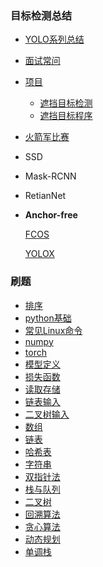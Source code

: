 ### 目标检测总结

* [YOLO系列总结](./YOLO系列.md)

* [面试常问](./目标检测常见问题.md)

* [项目](./项目_雷达和光学空天遮挡目标识别.md)

  * [遮挡目标检测](./遮挡目标检测.md)
  * [遮挡目标程序](./遮挡程序.md)

* [火箭军比赛](./火箭军比赛.md)

* SSD

* Mask-RCNN

* RetianNet

* **Anchor-free**

  [FCOS](./FCOS.md)
  
  [YOLOX](./yolox.md)
  
  

### 刷题

* [排序](./排序.md)
* [python基础](./python数据类型.md)
* [常见Linux命令](./常见Linux命令.md)
* [numpy](./代码/numpy.md)
* [torch](./代码/torch.md)
* [模型定义](./代码/模型定义.md)
* [损失函数](./代码/损失函数.md)
* [读取存储](./代码/cv2.md)
* [链表输入](./代码/链表输入.md)
* [二叉树输入](./代码/二叉树输入.md)
* [数组](./代码/数组.md)
* [链表](./代码/链表.md)
* [哈希表](./代码/哈希表.md)
* [字符串](./代码/字符串.md)
* [双指针法](./代码/双指针法.md)
* [栈与队列](./代码/栈与队列.md)
* [二叉树](./代码/二叉树.md)
* [回溯算法](./代码/回溯算法.md)
* [贪心算法](./代码/贪心算法.md)
* [动态规划](./代码/动态规划.md)
* [单调栈](./代码/单调栈.md)

